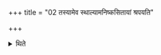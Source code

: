 +++
title = "02 तस्यामेव स्थाल्यामनिष्कसितायां श्रपयति"

+++

<details><summary>थिते</summary>

तस्यामेव स्थाल्यामनिष्कसितायां श्रपयति । तद्बर्हिः । तन्मेक्षणम् २
</details>
